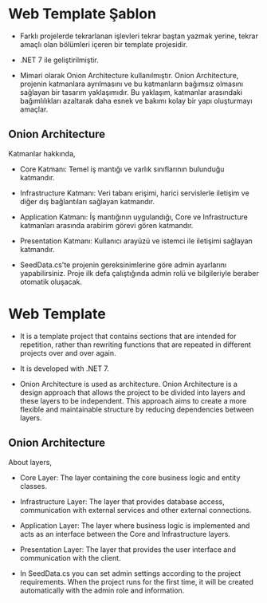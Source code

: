# Web Template Şablon 
- Farklı projelerde tekrarlanan işlevleri tekrar baştan yazmak yerine, tekrar amaçlı olan bölümleri içeren bir template projesidir.

- .NET 7 ile geliştirilmiştir.

- Mimari olarak Onion Architecture kullanılmıştır. Onion Architecture, projenin katmanlara ayrılmasını ve bu katmanların bağımsız olmasını sağlayan bir tasarım yaklaşımıdır. Bu yaklaşım, katmanlar arasındaki bağımlılıkları azaltarak daha esnek ve bakımı kolay bir yapı oluşturmayı amaçlar.

## Onion Architecture
Katmanlar hakkında,

- Core Katmanı: Temel iş mantığı ve varlık sınıflarının bulunduğu katmandır.

- Infrastructure Katmanı: Veri tabanı erişimi, harici servislerle iletişim ve diğer dış bağlantıları sağlayan katmandır.

- Application Katmanı: İş mantığının uygulandığı, Core ve Infrastructure katmanları arasında arabirim görevi gören katmandır.

- Presentation Katmanı: Kullanıcı arayüzü ve istemci ile iletişimi sağlayan katmandır.

- SeedData.cs'te projenin gereksinimlerine göre admin ayarlarını yapabilirsiniz. Proje ilk defa çalıştığında admin rolü ve bilgileriyle beraber otomatik oluşacak.
 ##
     
 ##
 # Web Template
- It is a template project that contains sections that are intended for repetition, rather than rewriting functions that are repeated in different projects over and over again.

- It is developed with .NET 7.

- Onion Architecture is used as architecture. Onion Architecture is a design approach that allows the project to be divided into layers and these layers to be independent. This approach aims to create a more flexible and maintainable structure by reducing dependencies between layers.

## Onion Architecture
About layers,

- Core Layer: The layer containing the core business logic and entity classes.

- Infrastructure Layer: The layer that provides database access, communication with external services and other external connections.

- Application Layer: The layer where business logic is implemented and acts as an interface between the Core and Infrastructure layers.

- Presentation Layer: The layer that provides the user interface and communication with the client.

- In SeedData.cs you can set admin settings according to the project requirements. When the project runs for the first time, it will be created automatically with the admin role and information.
